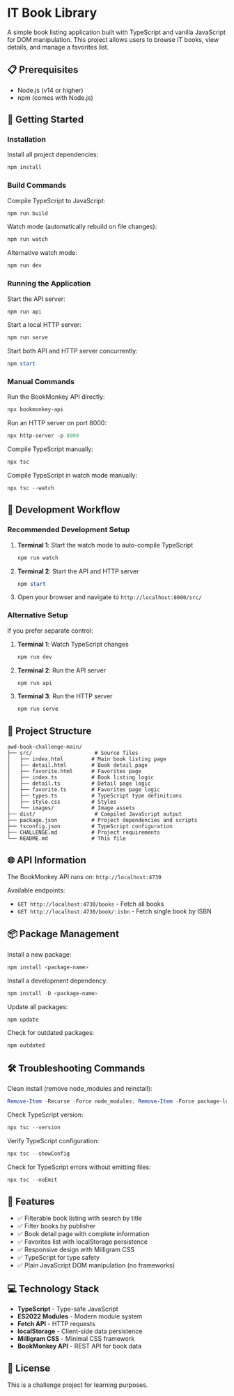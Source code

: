 # IT Book Library

A simple book listing application built with TypeScript and vanilla JavaScript for DOM manipulation. This project allows users to browse IT books, view details, and manage a favorites list.

## 📋 Prerequisites

- Node.js (v14 or higher)
- npm (comes with Node.js)

## 🚀 Getting Started

### Installation

Install all project dependencies:

```powershell
npm install
```

### Build Commands

Compile TypeScript to JavaScript:

```powershell
npm run build
```

Watch mode (automatically rebuild on file changes):

```powershell
npm run watch
```

Alternative watch mode:

```powershell
npm run dev
```

### Running the Application

Start the API server:

```powershell
npm run api
```

Start a local HTTP server:

```powershell
npm run serve
```

Start both API and HTTP server concurrently:

```powershell
npm start
```

### Manual Commands

Run the BookMonkey API directly:

```powershell
npx bookmonkey-api
```

Run an HTTP server on port 8000:

```powershell
npx http-server -p 8000
```

Compile TypeScript manually:

```powershell
npx tsc
```

Compile TypeScript in watch mode manually:

```powershell
npx tsc --watch
```

## 🔧 Development Workflow

### Recommended Development Setup

1. **Terminal 1**: Start the watch mode to auto-compile TypeScript

   ```powershell
   npm run watch
   ```

2. **Terminal 2**: Start the API and HTTP server

   ```powershell
   npm start
   ```

3. Open your browser and navigate to `http://localhost:8000/src/`

### Alternative Setup

If you prefer separate control:

1. **Terminal 1**: Watch TypeScript changes

   ```powershell
   npm run dev
   ```

2. **Terminal 2**: Run the API server

   ```powershell
   npm run api
   ```

3. **Terminal 3**: Run the HTTP server
   ```powershell
   npm run serve
   ```

## 📁 Project Structure

```
awd-book-challenge-main/
├── src/                    # Source files
│   ├── index.html         # Main book listing page
│   ├── detail.html        # Book detail page
│   ├── favorite.html      # Favorites page
│   ├── index.ts           # Book listing logic
│   ├── detail.ts          # Detail page logic
│   ├── favorite.ts        # Favorites page logic
│   ├── types.ts           # TypeScript type definitions
│   ├── style.css          # Styles
│   └── images/            # Image assets
├── dist/                   # Compiled JavaScript output
├── package.json           # Project dependencies and scripts
├── tsconfig.json          # TypeScript configuration
├── CHALLENGE.md           # Project requirements
└── README.md              # This file
```

## 🌐 API Information

The BookMonkey API runs on: `http://localhost:4730`

Available endpoints:

- `GET http://localhost:4730/books` - Fetch all books
- `GET http://localhost:4730/book/:isbn` - Fetch single book by ISBN

## 📦 Package Management

Install a new package:

```powershell
npm install <package-name>
```

Install a development dependency:

```powershell
npm install -D <package-name>
```

Update all packages:

```powershell
npm update
```

Check for outdated packages:

```powershell
npm outdated
```

## 🛠️ Troubleshooting Commands

Clean install (remove node_modules and reinstall):

```powershell
Remove-Item -Recurse -Force node_modules; Remove-Item -Force package-lock.json; npm install
```

Check TypeScript version:

```powershell
npx tsc --version
```

Verify TypeScript configuration:

```powershell
npx tsc --showConfig
```

Check for TypeScript errors without emitting files:

```powershell
npx tsc --noEmit
```

## 🎯 Features

- ✅ Filterable book listing with search by title
- ✅ Filter books by publisher
- ✅ Book detail page with complete information
- ✅ Favorites list with localStorage persistence
- ✅ Responsive design with Milligram CSS
- ✅ TypeScript for type safety
- ✅ Plain JavaScript DOM manipulation (no frameworks)

## 💻 Technology Stack

- **TypeScript** - Type-safe JavaScript
- **ES2022 Modules** - Modern module system
- **Fetch API** - HTTP requests
- **localStorage** - Client-side data persistence
- **Milligram CSS** - Minimal CSS framework
- **BookMonkey API** - REST API for book data

## 📝 License

This is a challenge project for learning purposes.
